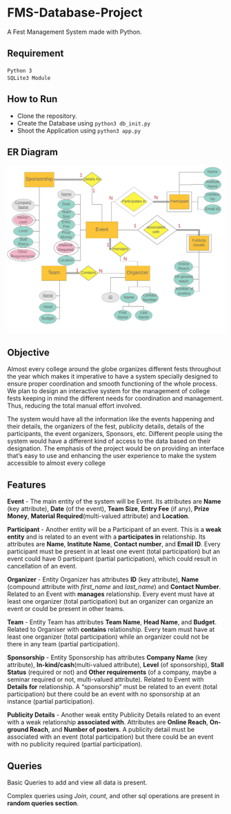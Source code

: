 # FMS-Database-Project
A Fest Management System made with Python.


## Requirement
`Python 3` <br>
`SQLite3 Module`<br>

## How to Run
  * Clone the repository.
  * Create the Database using `python3 db_init.py`
  * Shoot the Application using `python3 app.py`

## ER Diagram
![ER Diagram For Project](https://github.com/Mohit17067/FMS-Database-Project/blob/master/ER_Diagram.png "ER Diagram of Project")<br>

## Objective

Almost every college around the globe organizes different fests throughout the year which makes it imperative to have a system specially designed to ensure proper coordination and smooth functioning of the whole process. We plan to design an interactive system for the management of college fests keeping in mind the different needs for coordination and management. Thus, reducing the total manual effort involved.

The system would have all the information like the events happening and their details, the organizers of the fest, publicity details, details of the participants, the event organizers, Sponsors, etc. Different people using the system would have a different kind of access to the data based on their designation. The emphasis of the project would be on providing an interface that’s easy to use and enhancing the user experience to make the system accessible to almost every college

## Features

**Event** - The main entity of the system will be Event. Its attributes are **Name** (key attribute), **Date** (of the event), **Team Size**, **Entry Fee** (if any), **Prize Money**, **Material Required**(multi-valued attribute) and **Location**. 

**Participant** - Another entity will be a Participant of an event. This is a **weak entity** and is related to an event with a **participates in** relationship. Its attributes are **Name**, **Institute Name**, **Contact number**, and **Email ID**. Every participant must be present in at least one event (total participation) but an event could have 0 participant (partial participation), which could result in cancellation of an event. 

**Organizer** - Entity Organizer has attributes **ID** (key attribute), **Name** (compound attribute with *first_name* and *last_name*) and **Contact Number**. Related to an Event with **manages** relationship. Every event must have at least one organizer (total participation) but an organizer can organize an event or could be present in other teams.

**Team** - Entity Team has attributes **Team Name**, **Head Name**, and **Budget**. Related to Organiser with **contains** relationship. Every team must have at least one organizer (total participation) while an organizer could not be there in any team (partial participation).

**Sponsorship** - Entity Sponsorship has attributes **Company Name** (key attribute), **In-kind/cash**(multi-valued attribute), **Level** (of sponsorship), **Stall Status** (required or not) and **Other requirements** (of a company, maybe a seminar required or not, multi-valued attribute). Related to Event with **Details for** relationship. A “sponsorship” must be related to an event (total participation) but there could be an event with no sponsorship at an instance (partial participation).

**Publicity Details** - Another weak entity Publicity Details related to an event with a weak relationship **associated with**. Attributes are **Online Reach**, **On-ground Reach**, and **Number of posters**. A publicity detail must be associated with an event (total participation) but there could be an event with no publicity required (partial participation).

## Queries

Basic Queries to add and view all data is present.

Complex queries using *Join*, *count*, and other sql operations are present in **random queries section**.
